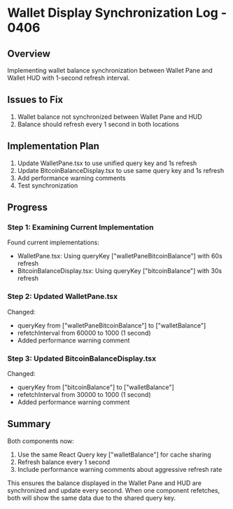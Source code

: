 # Wallet Display Synchronization Log - 0406

## Overview
Implementing wallet balance synchronization between Wallet Pane and Wallet HUD with 1-second refresh interval.

## Issues to Fix
1. Wallet balance not synchronized between Wallet Pane and HUD
2. Balance should refresh every 1 second in both locations

## Implementation Plan
1. Update WalletPane.tsx to use unified query key and 1s refresh
2. Update BitcoinBalanceDisplay.tsx to use same query key and 1s refresh
3. Add performance warning comments
4. Test synchronization

## Progress

### Step 1: Examining Current Implementation

Found current implementations:
- WalletPane.tsx: Using queryKey ["walletPaneBitcoinBalance"] with 60s refresh
- BitcoinBalanceDisplay.tsx: Using queryKey ["bitcoinBalance"] with 30s refresh

### Step 2: Updated WalletPane.tsx

Changed:
- queryKey from ["walletPaneBitcoinBalance"] to ["walletBalance"]
- refetchInterval from 60000 to 1000 (1 second)
- Added performance warning comment

### Step 3: Updated BitcoinBalanceDisplay.tsx

Changed:
- queryKey from ["bitcoinBalance"] to ["walletBalance"]
- refetchInterval from 30000 to 1000 (1 second)
- Added performance warning comment

## Summary

Both components now:
1. Use the same React Query key ["walletBalance"] for cache sharing
2. Refresh balance every 1 second
3. Include performance warning comments about aggressive refresh rate

This ensures the balance displayed in the Wallet Pane and HUD are synchronized and update every second. When one component refetches, both will show the same data due to the shared query key.